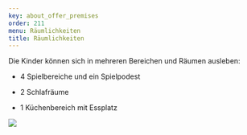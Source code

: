 ```yaml
---
key: about_offer_premises
order: 211
menu: Räumlichkeiten
title: Räumlichkeiten
---
```

Die Kinder können sich in mehreren Bereichen und Räumen ausleben:

 - 4 Spielbereiche und ein Spielpodest

 - 2 Schlafräume

 - 1 Küchenbereich mit Essplatz

![](http://losglobos.de/img/premises.jpg)

